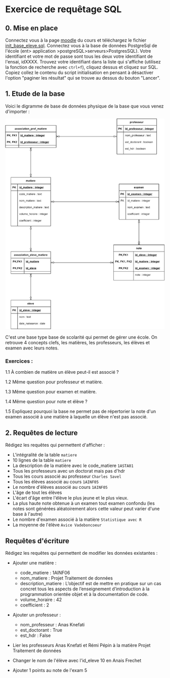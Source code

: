 

# Exercice de requêtage SQL

## 0. Mise en place

Connectez vous à la page [moodle](https://foad-moodle.ensai.fr/course/view.php?id=39) du cours et téléchargez le fichier [init_base_eleve.sql](https://foad-moodle.ensai.fr/mod/resource/view.php?id=3607). Connectez vous à la base de données PostgreSql de l'école (ent> application >postgreSQL>serveurs>PostgresSQL). Votre identifiant et votre mot de passe sont tous les deux votre identifiant de l'ensai, idXXXX. Trouvez votre identifiant dans la liste qui s'affiche (utilisez la fonction de recherche avec `ctrl+f`), cliquez dessus et cliquez sur SQL. Copiez collez le contenu du script initialisation en pensant à désactiver l'option "paginer les résultat" qui se trouve au dessus du bouton "Lancer".

## 1. Etude de la base

Voici le digramme de base de données physique de la base que vous venez d'importer :

<img src="scolarité.png" style="zoom:80%;" />

C'est une base type base de scolarité qui permet de gérer une école. On retrouve 4 concepts clefs, les matières, les professeurs, les élèves et examen avec leurs notes. 

### Exercices :

1.1 À combien de matière un élève peut-il est associé ?

1.2 Même question pour professeur et matière.

1.3 Même question pour examen et matière.

1.4 Même question pour note et élève ?

1.5 Expliquez pourquoi la base ne permet pas de répertorier la note d'un examen associé à une matière à laquelle un élève n'est pas associé.

## 2. Requêtes de lecture

Rédigez les requêtes qui permettent d'afficher :

- L'intégralité de la table `matiere`
- 10 lignes de la table `matiere`
- La description de la matière avec le code_matiere `1ASTA01`
- Tous les professeurs avec un doctorat mais pas d'hdr
- Tous les cours associé au professeur `Charles Savel`
- Tous les élèves associé au cours `1AINF05`
- Le nombre d'élèves associé au cours `1AINF05`
- L'âge de tout les élèves
- L'écart d'âge entre l'élève le plus jeune et le plus vieux.
- La plus haute note obtenue à un examen tout examen confondu (les notes sont générées aléatoirement alors cette valeur peut varier d'une base à l'autre)
- Le nombre d'examen associé à la matière `Statistique avec R`
- La moyenne de l'élève `Avice Vadeboncoeur`

## Requêtes d'écriture

Rédigez les requêtes qui permettent de modifier les données existantes :

- Ajouter une matière :
  - code_matiere : 1AINF06  
  - nom_matiere : Projet Traitement de données
  - description_matiere : L’objectif est de mettre en pratique sur un cas concret tous les aspects de l’enseignement d’introduction
    à la programmation orientée objet et à la documentation de code.  
  - volume_horaire : 42
  - coefficient : 2

- Ajouter un professeur : 
  - nom_professeur : Anas Knefati  
  - est_doctorant : True
  - est_hdr : False
- Lier les professeurs  Anas Knefati  et Rémi Pépin à la matière Projet Traitement de données
- Changer le nom de l'élève avec l'id_eleve 10 en Anais Frechet
- Ajouter 1 points au note de l'exam 5

